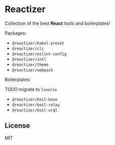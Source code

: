 # Reactizer

Collection of the best **React** tools and boilerplates!

Packages:
* `@reactizer/babel-preset`
* `@reactizer/cli`
* `@reactizer/eslint-config`
* `@reactizer/intl`
* `@reactizer/theme`
* `@reactizer/webpack`

Boilerplates:

_TODO_ migrate to `linaria`
* `@reactizer/boil-base`
* `@reactizer/boil-relay`
* `@reactizer/boil-urql`

## License

MIT

